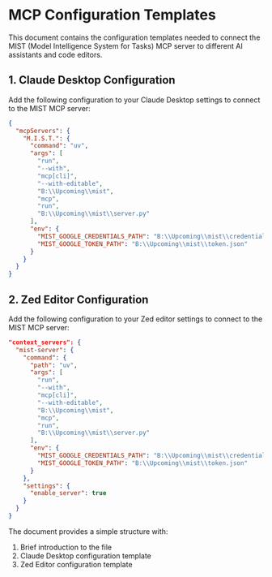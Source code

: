 # MCP Configuration Templates

This document contains the configuration templates needed to connect the MIST (Model Intelligence System for Tasks) MCP server to different AI assistants and code editors.

## 1. Claude Desktop Configuration

Add the following configuration to your Claude Desktop settings to connect to the MIST MCP server:

```json
{
  "mcpServers": {
    "M.I.S.T.": {
      "command": "uv",
      "args": [
        "run",
        "--with",
        "mcp[cli]",
        "--with-editable",
        "B:\\Upcoming\\mist",
        "mcp",
        "run",
        "B:\\Upcoming\\mist\\server.py"
      ],
      "env": {
        "MIST_GOOGLE_CREDENTIALS_PATH": "B:\\Upcoming\\mist\\credentials.json",
        "MIST_GOOGLE_TOKEN_PATH": "B:\\Upcoming\\mist\\token.json"
      }
    }
  }
}
```

## 2. Zed Editor Configuration

Add the following configuration to your Zed editor settings to connect to the MIST MCP server:

```json
"context_servers": {
  "mist-server": {
    "command": {
      "path": "uv",
      "args": [
        "run",
        "--with",
        "mcp[cli]",
        "--with-editable",
        "B:\\Upcoming\\mist",
        "mcp",
        "run",
        "B:\\Upcoming\\mist\\server.py"
      ],
      "env": {
        "MIST_GOOGLE_CREDENTIALS_PATH": "B:\\Upcoming\\mist\\credentials.json",
        "MIST_GOOGLE_TOKEN_PATH": "B:\\Upcoming\\mist\\token.json"
      }
    },
    "settings": {
      "enable_server": true
    }
  }
}
```

The document provides a simple structure with:

1. Brief introduction to the file
2. Claude Desktop configuration template
3. Zed Editor configuration template
